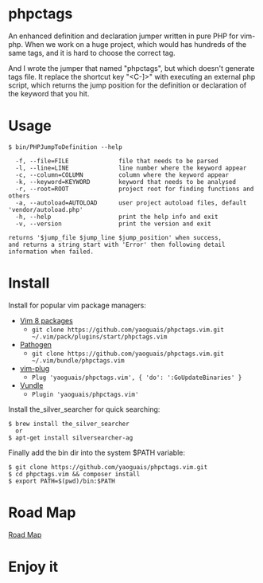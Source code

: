 # phpctags

An enhanced definition and declaration jumper written 
in pure PHP for vim-php. When we work on a huge project, 
which would has hundreds of the same tags, and it is hard 
to choose the correct tag.

And I wrote the jumper that named "phpctags", but which 
doesn't generate tags file. It replace the shortcut key 
"<C-]>" with executing an external php script, which returns 
the jump position for the definition or declaration of the 
keyword that you hit.

# Usage

```
$ bin/PHPJumpToDefinition --help

  -f, --file=FILE              file that needs to be parsed
  -l, --line=LINE              line number where the keyword appear
  -c, --column=COLUMN          column where the keyword appear
  -k, --keyword=KEYWORD        keyword that needs to be analysed
  -r, --root=ROOT              project root for finding functions and others
  -a, --autoload=AUTOLOAD      user project autoload files, default 'vendor/autoload.php'
  -h, --help                   print the help info and exit
  -v, --version                print the version and exit

returns '$jump_file $jump_line $jump_position' when success, 
and returns a string start with 'Error' then following detail 
information when failed.
```

# Install

Install for popular vim package managers:

* [Vim 8 packages](http://vimhelp.appspot.com/repeat.txt.html#packages)
  * `git clone https://github.com/yaoguais/phpctags.vim.git ~/.vim/pack/plugins/start/phpctags.vim`
* [Pathogen](https://github.com/tpope/vim-pathogen)
  * `git clone https://github.com/yaoguais/phpctags.vim.git ~/.vim/bundle/phpctags.vim`
* [vim-plug](https://github.com/junegunn/vim-plug)
  * `Plug 'yaoguais/phpctags.vim', { 'do': ':GoUpdateBinaries' }`
* [Vundle](https://github.com/VundleVim/Vundle.vim)
  * `Plugin 'yaoguais/phpctags.vim'`


Install the\_silver\_searcher for quick searching:

    $ brew install the_silver_searcher
      or
    $ apt-get install silversearcher-ag

Finally add the bin dir into the system $PATH variable:

    $ git clone https://github.com/yaoguais/phpctags.vim.git
    $ cd phpctags.vim && composer install
    $ export PATH=$(pwd)/bin:$PATH


# Road Map

[Road Map](./ROADMAP.md)

# Enjoy it
 
